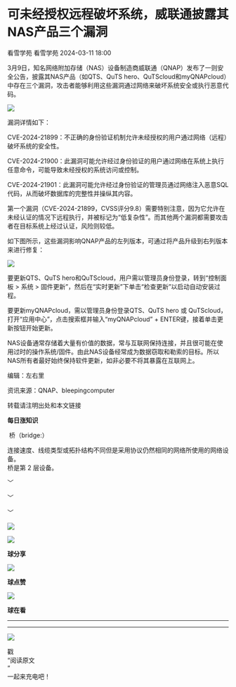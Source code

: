 #  可未经授权远程破坏系统，威联通披露其NAS产品三个漏洞   
看雪学苑  看雪学苑   2024-03-11 18:00  
  
3月9日，知名网络附加存储（NAS）设备制造商威联通（QNAP）发布了一则安全公告，披露其NAS产品（如QTS、QuTS hero、QuTScloud和myQNAPcloud）中存在三个漏洞，攻击者能够利用这些漏洞通过网络来破坏系统安全或执行恶意代码。  
  
  
![](https://mmbiz.qpic.cn/sz_mmbiz_png/1UG7KPNHN8FWNwxPhtD0Vr9iayV1xJ0f3092CQakJibl88HBHwvQ3sUasx4E65bmJibLiag5iaGdmYoPeuzNrAicOEyA/640?wx_fmt=png&from=appmsg "")  
  
  
漏洞详情如下：  
  
CVE-2024-21899：不正确的身份验证机制允许未经授权的用户通过网络（远程）破坏系统的安全性。  
  
CVE-2024-21900：此漏洞可能允许经过身份验证的用户通过网络在系统上执行任意命令，可能导致未经授权的系统访问或控制。  
  
CVE-2024-21901：此漏洞可能允许经过身份验证的管理员通过网络注入恶意SQL代码，从而破坏数据库的完整性并操纵其内容。  
  
  
第一个漏洞（CVE-2024-21899，CVSS评分9.8）需要特别注意，因为它允许在未经认证的情况下远程执行，并被标记为“低复杂性”。而其他两个漏洞都需要攻击者在目标系统上经过认证，风险则较低。  
  
  
如下图所示，这些漏洞影响QNAP产品的左列版本，可通过将产品升级到右列版本来进行修复：  
  
  
![](https://mmbiz.qpic.cn/sz_mmbiz_png/1UG7KPNHN8FWNwxPhtD0Vr9iayV1xJ0f34uR7ic8M4BVF4Mc9zlq8BiaAO46cm5soS1BB45c4RxWkR48s1LuUSHBQ/640?wx_fmt=png&from=appmsg "")  
  
  
要更新QTS、QuTS hero和QuTScloud，用户需以管理员身份登录，转到“控制面板 > 系统 > 固件更新”，然后在“实时更新”下单击“检查更新”以启动自动安装过程。  
  
  
要更新myQNAPcloud，需以管理员身份登录QTS、QuTS hero 或 QuTScloud，打开“应用中心”，点击搜索框并输入“myQNAPcloud” + ENTER键，接着单击更新按钮开始更新。  
  
  
NAS设备通常存储着大量有价值的数据，常与互联网保持连接，并且很可能在使用过时的操作系统/固件。由此NAS设备经常成为数据窃取和勒索的目标。所以NAS所有者最好始终保持软件更新，如非必要不将其暴露在互联网上。  
  
  
  
编辑：左右里  
  
资讯来源：QNAP、bleepingcomputer  
  
转载请注明出处和本文链接  
  
  
**每日涨知识**  
  
 桥（bridge:）  
  
连接速度、线缆类型或拓扑结构不同但是采用协议仍然相同的网络所使用的网络设备。  
桥是第 2 层设备。  
  
  
﹀  
  
﹀  
  
﹀  
  
  
![](https://mmbiz.qpic.cn/mmbiz_jpg/Uia4617poZXP96fGaMPXib13V1bJ52yHq9ycD9Zv3WhiaRb2rKV6wghrNa4VyFR2wibBVNfZt3M5IuUiauQGHvxhQrA/640?wx_fmt=jpeg "")  
  
![](https://mmbiz.qpic.cn/sz_mmbiz_gif/1UG7KPNHN8E9S6vNnUMRCOictT4PicNGMgHmsIkOvEno4oPVWrhwQCWNRTquZGs2ZLYic8IJTJBjxhWVoCa47V9Rw/640?wx_fmt=gif "")  
  
**球分享**  
  
![](https://mmbiz.qpic.cn/sz_mmbiz_gif/1UG7KPNHN8E9S6vNnUMRCOictT4PicNGMgHmsIkOvEno4oPVWrhwQCWNRTquZGs2ZLYic8IJTJBjxhWVoCa47V9Rw/640?wx_fmt=gif "")  
  
**球点赞**  
  
![](https://mmbiz.qpic.cn/sz_mmbiz_gif/1UG7KPNHN8E9S6vNnUMRCOictT4PicNGMgHmsIkOvEno4oPVWrhwQCWNRTquZGs2ZLYic8IJTJBjxhWVoCa47V9Rw/640?wx_fmt=gif "")  
  
**球在看**  
  
****  
****  
  
![](https://mmbiz.qpic.cn/mmbiz_gif/1UG7KPNHN8FxuBNT7e2ZEfQZgBuH2GkFjvK4tzErD5Q56kwaEL0N099icLfx1ZvVvqzcRG3oMtIXqUz5T9HYKicA/640?wx_fmt=gif "")  
  
戳  
“阅读原文  
”  
一起来充电吧！  
  
